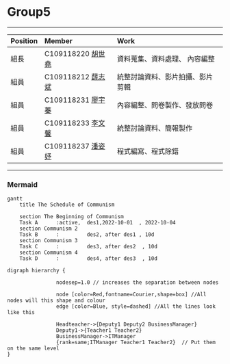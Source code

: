 # Group5
***
| Position     | Member             | Work     |
| :----------- | :---------------| :---------- |
| 組長         | C109118220 [胡世堯](https://github.com/C109118214) |資料蒐集、資料處理、 內容編整|
| 組員         | C109118212 [薛志斌](https://github.com/ZYLinked)   |統整討論資料、影片拍攝、影片剪輯|
| 組員         | C109118231 [廖宇蓁](https://github.com/C109118227) |內容編整、問卷製作、發放問卷|
| 組員         | C109118233 [李文馨](https://github.com/C109118233) |統整討論資料、簡報製作|
| 組員         | C109118237 [潘姿妤](https://github.com/C109118244) |程式編寫、程式除錯|
***

### Mermaid
```mermaid
gantt
    title The Schedule of Communism

    section The Beginning of Communism
    Task A      :active,  des1,2022-10-01  , 2022-10-04
    section Communism 2
    Task B      :         des2, after des1 , 10d
    section Communism 3
    Task C      :         des3, after des2  , 10d
    section Communism 4
    Task D      :         des4, after des3  , 10d
```


```graphviz
digraph hierarchy {

                nodesep=1.0 // increases the separation between nodes
                
                node [color=Red,fontname=Courier,shape=box] //All nodes will this shape and colour
                edge [color=Blue, style=dashed] //All the lines look like this

                Headteacher->{Deputy1 Deputy2 BusinessManager}
                Deputy1->{Teacher1 Teacher2}
                BusinessManager->ITManager
                {rank=same;ITManager Teacher1 Teacher2}  // Put them on the same level
}
```
